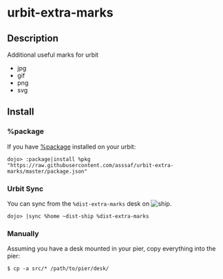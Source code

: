 # urbit-extra-marks

## Description
Additional useful marks for urbit

* jpg
* gif
* png
* svg

## Install
### %package
If you have [%package](https://github.com/asssaf/urbit-package) installed on your urbit:
```
dojo> :package|install %pkg "https://raw.githubusercontent.com/asssaf/urbit-extra-marks/master/package.json"
```

### Urbit Sync
You can sync from the `%dist-extra-marks` desk on ![ship](https://img.shields.io/badge/dynamic/json.svg?label=ship&colorB=008bb8&prefix=&suffix=&query=$.our&uri=https://dist.u.replaythat.com/pages/badge.json).
```
dojo> |sync %home ~dist-ship %dist-extra-marks
```

### Manually
Assuming you have a desk mounted in your pier, copy everything into the pier:
```
$ cp -a src/* /path/to/pier/desk/
```
